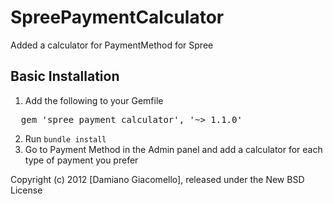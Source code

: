 SpreePaymentCalculator
======================

Added a calculator for PaymentMethod for Spree


Basic Installation
------------------

1. Add the following to your Gemfile
<pre>
  gem 'spree_payment_calculator', '~> 1.1.0'
</pre>
2. Run `bundle install`
3. Go to Payment Method in the Admin panel and add a calculator for each type of payment you prefer


Copyright (c) 2012 [Damiano Giacomello], released under the New BSD License